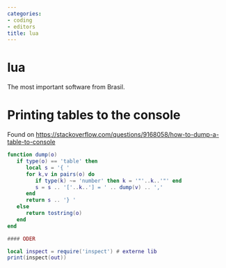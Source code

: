 ```yaml
---
categories:
- coding
- editors 
title: lua
---
```


# lua
The most important software from Brasil.

# Printing tables to the console 

Found on
<https://stackoverflow.com/questions/9168058/how-to-dump-a-table-to-console>

``` lua
function dump(o)
   if type(o) == 'table' then
      local s = '{ '
      for k,v in pairs(o) do
         if type(k) ~= 'number' then k = '"'..k..'"' end
         s = s .. '['..k..'] = ' .. dump(v) .. ','
      end
      return s .. '} '
   else
      return tostring(o)
   end
end

#### ODER

local inspect = require('inspect') # externe lib
print(inspect(out))

```
